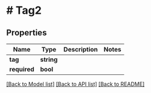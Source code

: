 # # Tag2

## Properties

Name | Type | Description | Notes
------------ | ------------- | ------------- | -------------
**tag** | **string** |  |
**required** | **bool** |  |

[[Back to Model list]](../../README.md#models) [[Back to API list]](../../README.md#endpoints) [[Back to README]](../../README.md)
